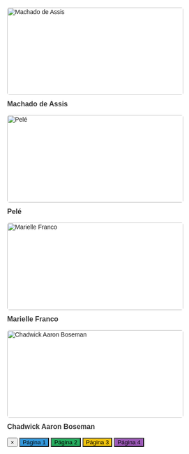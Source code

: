 <!DOCTYPE html>
<html lang="pt-BR">
<head>
<meta charset="UTF-8">
<title>Livro Interativo</title>
<style>
  * { box-sizing: border-box; }
  body, html {
    margin: 0;
    height: 100vh;
    background: url("https://t4.ftcdn.net/jpg/12/56/34/05/360_F_1256340587_dxlDteanGixJBFiDJnIoUvZ1pbD9J4em.jpg");
    font-family: Arial, sans-serif;
    overflow: hidden;
  }

  /* Polaroids */
  #polaroid, .polaroid {
    width: 180px;
    height: 250px;
    cursor: pointer;
    user-select: none;
    position: fixed;
    background: #fff;
    padding: 10px;
    box-shadow: 0 8px 15px rgba(0,0,0,0.3);
    border-radius: 12px;
    text-align: center;
    transition: opacity 0.5s ease;
    z-index: 10;
  }
  #polaroid img, .polaroid img { 
    width: 100%; 
    height: 200px; 
    object-fit: cover; 
    border-radius: 5px; 
    display: block; 
  }
  #polaroid p, .polaroid p { 
    margin-top: 12px; 
    font-weight: bold; 
    font-size: 16px; 
    color: #333; 
  }

  /* Linha vermelha */
  svg#linha-conexao {
    position: fixed;
    top: 0;
    left: 0;
    width: 100%;
    height: 100%;
    z-index: 5;
    pointer-events: none;
  }

  /* Livro / pasta */
  #livro {
    position: fixed;
    top: 50%;
    left: 50%;
    transform: translate(-50%, -50%);
    width: 1000px;
    height: 800px;
    background-image: url("img/Pasta.png");
    background-repeat: no-repeat;
    background-position: center center;
    background-size: 100% 100%;
    color: #000;
    font-size: 24px;
    user-select: none;
    opacity: 0;
    pointer-events: none;
    transition: opacity 0.5s ease;
    display: flex;
    justify-content: center;
    align-items: center;
  }

  .conteudo-unificado {
    position: relative;
    background: #fff;
    width: 840px;
    height: 720px;
    box-shadow: inset 0 0 15px rgba(0,0,0,0.1);
    display: flex;
    flex-direction: row;
    overflow: hidden;
  }

  .linha-divisoria { width: 5px; background: #888; height: 100%; }

  .lado-esquerdo,
  .lado-direito {
    width: 50%;
    position: relative;
    display: flex;
    justify-content: flex-start;
    align-items: flex-start;
    padding: 10px;
    overflow-y: auto;
  }

  .lado-direito { text-align: left; flex-direction: column; }

  .foto-canto {
    width: 450px;
    height: 550px;
    border-radius: 8px;
    box-shadow: 0 5px 15px rgba(0,0,0,0.5);
    object-fit: cover;
    border: 2px solid #fff;
    background: #fff;
  }

  .navegacao {
    position: absolute;
    top: 10px;
    right: -130px;
    display: flex;
    flex-direction: column;
    gap: 8px;
  }

  .navegacao button {
    width: 120px;
    height: 45px;
    border: none;
    cursor: pointer;
    color: transparent;
    font-weight: bold;
    font-size: 14px;
    clip-path: polygon(0 0, 85% 0, 100% 50%, 85% 100%, 0 100%);
    transition: all 0.25s ease;
    box-shadow: 2px 0 6px rgba(0,0,0,0.3);
  }

  .navegacao button:hover { transform: scale(1.1); }
  .navegacao button.ativo { transform: scale(1.15); box-shadow: 3px 0 8px rgba(0,0,0,0.5); }

  #btn-fechar { background: #e74c3c; }
  #btn-azul { background: #3498db; }
  #btn-verde { background: #27ae60; }
  #btn-amarelo { background: #f1c40f; }
  #btn-roxo { background: #9b59b6; }

  @keyframes virar-pagina {
    0% { transform: rotateY(0deg); opacity: 1; }
    50% { transform: rotateY(90deg); opacity: 0.2; }
    100% { transform: rotateY(0deg); opacity: 1; }
  }

  .virando { animation: virar-pagina 0.6s ease; transform-origin: left center; }

  #texto-pagina h2 { margin-top: 0; }
  #texto-pagina p { margin-top: 5px; color: black; font-size: 17px; line-height: 1.3; }
</style>
</head>
<body>

<!-- Linha conectando as polaroids -->
<svg id="linha-conexao">
  <polyline points="160,180 440,480 720,180 1000,480" 
            stroke="red" stroke-width="8" fill="none" 
            stroke-linejoin="round" stroke-linecap="round" opacity="0.8"/>
</svg>

<!-- Polaroids reposicionadas em zigue-zague -->
<div id="polaroid" style="top:100px; left:100px;">
  <img src="https://riomemorias.com.br/wp-content/uploads/2025/02/Captura-de-Tela-2025-02-10-as-06.41.44-1-791x1024.png" alt="Machado de Assis">
  <p>Machado de Assis</p>
</div>

<div class="polaroid" style="top:400px; left:400px;">
  <img src="https://www.museudapelada.com/storage/2021/10/p1-15.jpg" alt="Pelé">
  <p>Pelé</p>
</div>

<div class="polaroid" style="top:100px; left:700px;">
  <img src="https://images.squarespace-cdn.com/content/v1/625e0a7f20bb3a13976a8f50/4b69a434-beaf-4420-a851-3428c2757f69/Marielle-Franco-2.jpg" alt="Marielle Franco">
  <p>Marielle Franco</p>
</div>

<div class="polaroid" style="top:400px; left:1000px;">
  <img src="https://isabelaboscov.com/wp-content/uploads/2020/08/blogib_chadwick-boseman_feat.jpg" alt="Chadwick Aaron Boseman">
  <p>Chadwick Aaron Boseman</p>
</div>

<!-- Livro / Pasta -->
<div id="livro">
  <div class="navegacao">
    <button id="btn-fechar">×</button>
    <button id="btn-azul" data-pagina="0">Página 1</button>
    <button id="btn-verde" data-pagina="1">Página 2</button>
    <button id="btn-amarelo" data-pagina="2">Página 3</button>
    <button id="btn-roxo" data-pagina="3">Página 4</button>
  </div>

  <div class="conteudo-unificado">
    <div class="lado-esquerdo" id="lado-esquerdo"></div>
    <div class="linha-divisoria"></div>
    <div class="lado-direito" id="lado-direito"></div>
  </div>
</div>

<script>
const polaroids = document.querySelectorAll('#polaroid, .polaroid');
const livro = document.getElementById('livro');
const btnFechar = document.getElementById('btn-fechar');
const ladoEsquerdo = document.getElementById('lado-esquerdo');
const ladoDireito = document.getElementById('lado-direito');
const botoes = document.querySelectorAll('.navegacao button[data-pagina]');
const linhas = document.getElementById('linha-conexao'); // CORRIGIDO: pegar o SVG pelo id

const autores = {
  "Machado de Assis": [
    {
      texto: `<h2>Machado de Assis</h2><p>Machado de Assis foi um dos maiores escritores do Brasil, mesmo tendo nascido pobre e enfrentado muito preconceito. Ele nasceu em 21 de junho de 1839, no Rio de Janeiro, filho de um pintor e de uma lavadeira.
Desde pequeno, gostava de ler e escrever, mas não teve muitas chances de estudar. Mesmo assim, aprendeu praticamente sozinho, lendo muito e observando as pessoas. Começou a trabalhar cedo, foi tipógrafo, revisor e jornalista, e logo passou a escrever suas próprias histórias.
Machado escreveu livros que até hoje são muito famosos, como Dom Casmurro, Memórias Póstumas de Brás Cubas e Quincas Borba. Ele falava sobre a vida, o amor, o ciúme e o comportamento das pessoas, sempre com um jeito inteligente e irônico.
Mesmo sendo negro, gago e epilético, ele nunca deixou nada disso impedir o seu sucesso. Foi respeitado por todos e se tornou o primeiro presidente da Academia Brasileira de Letras. Machado foi casado com Carolina Augusta, seu grande amor e companheira.
Machado de Assis morreu em 29 de setembro de 1908, no Rio de Janeiro.</p>`,
      foto: "https://s2-g1.glbimg.com/AeK06BC6Bo66vJ8ZL_B15H3Yt6M=/0x0:2000x2414/984x0/smart/filters:strip_icc()/i.s3.glbimg.com/v1/AUTH_59edd422c0c84a879bd37670ae4f538a/internal_photos/bs/2018/t/z/dAx8AkRQmNW76SdBkMKw/machado1907estudio.jpg",
      fotoPos: "esquerda"
    },
    {
      texto: `<h2>Machado de Assis (continuação)</h2><p>Até hoje, é lembrado como um gênio da literatura brasileira e um exemplo de superação e inteligência.
Machado de Assis nasceu em 21 de junho de 1839, no Rio de Janeiro, em uma família pobre. Autodidata, aprendeu lendo e observando as pessoas, já que teve pouca oportunidade de estudar. Trabalhou como tipógrafo, revisor e jornalista, até se tornar um dos maiores escritores do Brasil. Autor de obras famosas como Dom Casmurro, Memórias Póstumas de Brás Cubas e Quincas Borba, escreveu sobre temas como amor, ciúme e comportamento humano, com ironia e inteligência. Mesmo enfrentando preconceito por ser negro, gago e epilético, conquistou respeito e se tornou o primeiro presidente da Academia Brasileira de Letras. Casado com Carolina Augusta, morreu em 29 de setembro de 1908, sendo lembrado como um gênio da literatura e exemplo de superação.</p>`,
      foto: "https://riomemorias.com.br/wp-content/uploads/2025/02/Captura-de-Tela-2025-02-10-as-06.41.44-1-791x1024.png",
      fotoPos: "direita"
    }
  ],

  "Pelé": [
    {
      texto: `<h2>Pelé</h2><p>Conhecido mundialmente como Pelé, nasceu em 23 de outubro de 1940, em Três Corações, Minas Gerais. Filho de família humilde, destacou-se desde cedo no futebol, jogando em times amadores até ser descoberto por Waldemar de Brito, que o levou ao Santos Futebol Clube em 1956. Com apenas 16 anos, tornou-se titular e rapidamente virou ídolo da equipe, conquistando diversos títulos nacionais e internacionais, além de se tornar o maior artilheiro da história do clube
Na Seleção Brasileira, Pelé escreveu uma trajetória única, sendo o único jogador tricampeão da Copa do Mundo.
Após se aposentar dos gramados em 1977, atuou como embaixador do esporte, recebeu inúmeros prêmios internacionais e tornou-se ícone global
Pelé faleceu em 29 de dezembro de 2022, deixando um legado eterno.</p>`,
      foto: "https://www.museudapelada.com/storage/2021/10/p1-15.jpg",
      fotoPos: "esquerda"
    },
    {
      texto: `<h2>Pelé (continuação)</h2><p>É amplamente reconhecido como um dos maiores atletas do século e um símbolo do futebol mundo
Pelé, nascido em 23 de outubro de 1940 em Três Corações (MG), destacou-se desde jovem no futebol e foi levado ao Santos em 1956, onde se tornou ídolo e maior artilheiro do clube. Pela Seleção Brasileira, conquistou três Copas do Mundo (1958, 1962 e 1970), sendo o único jogador tricampeão mundial. Depois de encerrar a carreira no New York Cosmos, atuou como embaixador do esporte e recebeu diversos prêmios. Faleceu em 29 de dezembro de 2022, sendo lembrado como um dos maiores atletas da história e símbolo do futebol mundial.
</p>`,
      foto: "https://upload.wikimedia.org/wikipedia/commons/thumb/5/54/Pele_by_John_Mathew_Smith.jpg/250px-Pele_by_John_Mathew_Smith.jpg",
      fotoPos: "direita"
    }
  ],

  "Marielle Franco": [
    {
      texto: `<h2>Marielle Franco</h2><p>nasceu em 27 de julho de 1979, no Rio de Janeiro, em uma das maiores favelas da cidade,. Ela cresceu em um ambiente com muitas dificuldades, cercada por violência, pobreza e desigualdade social. Mesmo assim, Marielle sempre teve muita força, coragem e vontade de mudar a realidade das pessoas que viviam nas favelas.Desde jovem, ela se preocupava com as injustiças que via ao seu redor. Teve que trabalhar cedo para ajudar a família e, com muito esforço, conseguiu estudar. Entrou na faculdade e se formou em Ciências Sociais pela PUC-Rio, graças a uma bolsa de estudos. Depois, fez mestrado em Administração Pública. Nessa época, pesquisou sobre a violência que atinge os jovens nas favelas e a ação da polícia nessas áreas.Antes de entrar para a política, Marielle trabalhou como assistente social e ativista, lutando pelos direitos das mulheres, das pessoas negras, da população LGBTQIA+ e dos moradores de comunidades pobres. Ela também trabalhou na Comissão de Direitos Humanos da Assembleia Legislativa do Rio de Janeiro, onde ajudou a denunciar casos de violência policial e defender pessoas vítimas de abusos.Em 2016, Marielle foi eleita vereadora do Rio de Janeiro. Sua eleição foi histórica: uma mulher negra, nascida em favela, conquistando um dos cargos mais importantes da política municipal. Ela recebeu mais de 46 mil votos, sendo uma das vereadoras mais votadas da cidade.Na Câmara dos Vereadores, Marielle lutou contra o racismo, o machismo, a homofobia e a violência policial. Defendia os direitos humanos e sempre dava voz às pessoas que a sociedade muitas vezes ignorava. Era uma mulher firme, inteligente e corajosa, que acreditava na justiça e na igualdade para todos.Mas, por lutar contra injustiças e denunciar abusos, Marielle também enfrentou muito preconceito e ódio.</p>`,
      foto: "https://images.squarespace-cdn.com/content/v1/625e0a7f20bb3a13976a8f50/4b69a434-beaf-4420-a851-3428c2757f69/Marielle-Franco-2.jpg",
      fotoPos: "esquerda"
    },
    {
      texto: `<h2>Marielle Franco (continuação)</h2><p> Por ser mulher, negra, bissexual e vinda da favela, sofreu discriminação e ameaças, mas nunca deixou que isso a fizesse desistir.Tragicamente, no dia 14 de março de 2018, Marielle Franco foi assassinada a tiros no centro do Rio de Janeiro, junto com seu motorista,. Milhares de pessoas foram às ruas pedindo justiça por Marielle, e até hoje a sociedade cobra a punição dos responsáveis pelo assassinato.A morte de Marielle foi vista como um ataque à democracia e aos direitos humanos, pois ela representava as vozes das minorias e das pessoas que lutam contra a opressão.Mesmo depois de sua morte, Marielle continua viva na memória e na luta de muitos brasileiros. Seu nome virou símbolo de resistência, coragem e esperança. Escolas, projetos sociais e movimentos em todo o país e no mundo levam o seu nome.Marielle Franco mostrou que, mesmo com tantas dificuldades, uma mulher negra e pobre pode transformar o mundo com coragem, estudo e determinação. Ela deixou um legado de amor, luta e justiça, e será sempre lembrada como uma das maiores defensoras dos direitos humanos do Brasil.
</p>`,
      foto: "https://www.justicadesaia.com.br/wp-content/uploads/2019/03/marielle-franco.png",
      fotoPos: "direita"
    }
  ],

  "Chadwick Aaron Boseman": [
    {
      texto: `<h2>Chadwick Boseman</h2>
      <p>Chadwick Boseman (1976–2020) foi um aclamado ator, diretor e roteirista norte-americano, mais conhecido por seu icônico papel como o super-herói Pantera Negra no Universo Cinematográfico Marvel. Ele interpretou T'Challa em quatro filmes: Capitão América: Guerra Civil (2016), Pantera Negra (2018), Vingadores: Guerra Infinita (2018) e Vingadores: Ultimato (2019). Além do Pantera Negra, Boseman teve uma carreira notável, interpretando figuras históricas e inspiradoras, como Jackie Robinson em "42: A História de uma Lenda" (2013), James Brown em "Get on Up" (2014) e Thurgood Marshall em "Marshall: Igualdade e Justiça" (2017).</p>`,
      foto: "https://isabelaboscov.com/wp-content/uploads/2020/08/blogib_chadwick-boseman_feat.jpg",
      fotoPos: "esquerda"
    },
    {
      texto: `<h2>Chadwick Boseman (continuação)</h2>
      <p>Boseman foi diagnosticado com câncer colorretal em estágio III em 2016, mantendo a doença em segredo enquanto continuava atuando. Ele faleceu em 28 de agosto de 2020, aos 43 anos, em Los Angeles. Sua dedicação e talento foram reconhecidos com prêmios como o Globo de Ouro e o SAG Award póstumos. Seu legado permanece vivo, inspirando milhões e aumentando a conscientização sobre o câncer colorretal. Em sua homenagem, a Marvel decidiu não substituir o ator como T’Challa em “Wakanda Para Sempre” (2022), eternizando-o como o verdadeiro Pantera Negra.</p>`,
      foto: "https://encrypted-tbn0.gstatic.com/images?q=tbn:ANd9GcRYJxJ8S---_s3S7H8lyO0ZDkkdxj5RfosWuA&s",
      fotoPos: "direita"
    }
  ]
};

let autorAtual = null;
let paginaAtual = 0;

function renderPagina() {
  if (!autorAtual) return;
  const paginasAutor = autores[autorAtual];
  if (!paginasAutor || !paginasAutor[paginaAtual]) return;
  const { texto, foto, fotoPos } = paginasAutor[paginaAtual];

  if (fotoPos === "esquerda") {
    ladoEsquerdo.innerHTML = `<img class="foto-canto" src="${foto}" alt="Imagem"/>`;
    ladoDireito.innerHTML = `<div id="texto-pagina">${texto}</div>`;
  } else {
    ladoDireito.innerHTML = `<img class="foto-canto" src="${foto}" alt="Imagem"/>`;
    ladoEsquerdo.innerHTML = `<div id="texto-pagina">${texto}</div>`;
  }
}

function abrirLivro(nomeAutor) {
  autorAtual = nomeAutor;
  paginaAtual = 0;

  // esconde polaroids e linhas (transição pela propriedade opacity)
  polaroids.forEach(p => p.style.opacity = 0);
  if (linhas) linhas.style.opacity = 0;

  setTimeout(() => {
    // depois da transição, remove do fluxo visual igual aos polaroids
    polaroids.forEach(p => p.style.display = 'none');
    if (linhas) linhas.style.display = 'none';

    livro.style.pointerEvents = 'auto';
    livro.style.opacity = 1;
    renderPagina();

    // selecionar botão inicial se existir
    const primeiro = document.querySelector('.navegacao button[data-pagina="0"]');
    if (primeiro) selecionarBotao(primeiro);
  }, 500);
}

function fecharLivro() {
  livro.style.opacity = 0;
  livro.style.pointerEvents = 'none';

  setTimeout(() => {
    // mostra polaroids e linhas novamente
    polaroids.forEach(p => p.style.display = 'block');
    if (linhas) linhas.style.display = 'block';

    // pequena pausa para garantir que display mudou, então animar opacidade
    setTimeout(() => {
      polaroids.forEach(p => p.style.opacity = 1);
      if (linhas) linhas.style.opacity = 1;
    }, 10);
  }, 500);
}

function animarVirada(callback) {
  const textoPagina = document.querySelector('#lado-esquerdo #texto-pagina, #lado-direito #texto-pagina');
  if (!textoPagina) return callback();
  textoPagina.classList.add('virando');
  setTimeout(() => {
    callback();
    textoPagina.classList.remove('virando');
  }, 600);
}

function trocarPagina(novaPagina) {
  if (!autorAtual) return;
  const paginasAutor = autores[autorAtual];
  if (!paginasAutor) return;
  if (novaPagina >= paginasAutor.length || novaPagina < 0 || novaPagina === paginaAtual) return;
  animarVirada(() => {
    paginaAtual = novaPagina;
    renderPagina();
  });
}

function selecionarBotao(botao) {
  botoes.forEach(b => b.classList.remove('ativo'));
  if (botao) botao.classList.add('ativo');
}

/* Event listeners */
polaroids.forEach(pol => {
  pol.addEventListener('click', () => {
    const nome = pol.querySelector('p') ? pol.querySelector('p').textContent.trim() : null;
    if (nome) abrirLivro(nome);
  });
});
if (btnFechar) btnFechar.addEventListener('click', fecharLivro);
botoes.forEach(btn => {
  btn.addEventListener('click', () => {
    const pagina = parseInt(btn.dataset.pagina, 10);
    selecionarBotao(btn);
    trocarPagina(pagina);
  });
});
</script>

</body>
</html>

